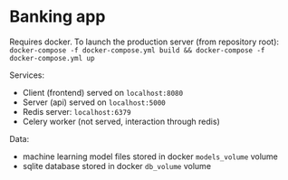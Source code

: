 # Banking app

Requires docker. To launch the production server (from repository root): `docker-compose -f docker-compose.yml build && docker-compose -f docker-compose.yml up`

Services:
- Client (frontend) served on `localhost:8080`
- Server (api) served on `localhost:5000`
- Redis server: `localhost:6379`
- Celery worker (not served, interaction through redis)

Data:
- machine learning model files stored in docker `models_volume` volume
- sqlite database stored in docker `db_volume` volume